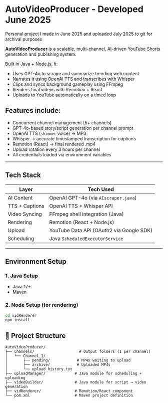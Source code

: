 # AutoVideoProducer - Developed June 2025

Personal project I made in June 2025 and uploaded July 2025 to git for archival purposes 

**AutoVideoProducer** is a scalable, multi-channel, AI-driven YouTube Shorts generation and publishing system.

Built in Java + Node.js, it:
- Uses GPT-4o to scrape and summarize trending web content
- Narrates it using OpenAI TTS and transcribes with Whisper
- Clips and syncs background gameplay using FFmpeg
- Renders final videos with Remotion + React
- Uploads to YouTube automatically on a timed loop

## Features include:

- Concurrent channel management (5+ channels)
-  GPT-4o-based story/script generation per channel prompt
-  OpenAI TTS (`shimmer` voice) → MP3
-  Whisper → accurate timestamped transcription for captions
- Remotion (React) → final rendered .mp4
- Upload rotation every 3 hours per channel
- All credentials loaded via environment variables

---

## Tech Stack

| Layer         | Tech Used |
|---------------|-----------|
| AI Content    | OpenAI GPT-4o (via `AIscraper.java`)  
| TTS + Captions| OpenAI TTS + Whisper API  
| Video Syncing | FFmpeg shell integration (Java)  
| Rendering     | Remotion (React + Node.js)  
| Upload        | YouTube Data API (OAuth2 via Google SDK)  
| Scheduling    | Java `ScheduledExecutorService`  

---



## Environment Setup

### 1. Java Setup
- Java 17+
- Maven

### 2. Node Setup (for rendering)
```bash
cd vidRenderer
npm install
```

## 🧱 Project Structure

```plaintext
AutoVideoProducer/
├── Channels/                    # Output folders (1 per channel)
│   └── Channel_1/
│       ├── pending/            # MP4s waiting to upload
│       ├── archive/            # Uploaded MP4s
│       └── upload_history.txt
├── uploadManager/             # Java module for scheduling + uploading
├── videoBuilder/              # Java module for script → video generation
├── vidRenderer/               # Remotion/React component
└── pom.xml                    # Maven project definition
